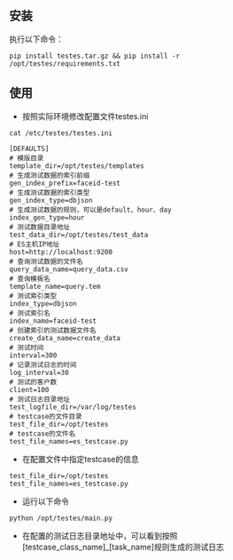 ## 安装
执行以下命令：
```
pip install testes.tar.gz && pip install -r /opt/testes/requirements.txt
```
## 使用
* 按照实际环境修改配置文件testes.ini
```
cat /etc/testes/testes.ini

[DEFAULTS]
# 模版目录
template_dir=/opt/testes/templates
# 生成测试数据的索引前缀
gen_index_prefix=faceid-test
# 生成测试数据的索引类型
gen_index_type=dbjson
# 生成测试数据的规则，可以是default、hour、day
index_gen_type=hour
# 测试数据目录地址
test_data_dir=/opt/testes/test_data
# ES主机IP地址
host=http://localhost:9200
# 查询测试数据的文件名
query_data_name=query_data.csv
# 查询模板名
template_name=query.tem
# 测试索引类型
index_type=dbjson
# 测试索引名
index_name=faceid-test
# 创建索引的测试数据文件名
create_data_name=create_data
# 测试时间
interval=300
# 记录测试日志的时间
log_interval=30
# 测试的客户数
client=100
# 测试日志目录地址
test_logfile_dir=/var/log/testes
# testcase的文件目录
test_file_dir=/opt/testes
# testcase的文件名
test_file_names=es_testcase.py
```

* 在配置文件中指定testcase的信息
```
test_file_dir=/opt/testes
test_file_names=es_testcase.py
```

* 运行以下命令
```
python /opt/testes/main.py
```

* 在配置的测试日志目录地址中，可以看到按照[testcase_class_name]\_[task_name]规则生成的测试日志
